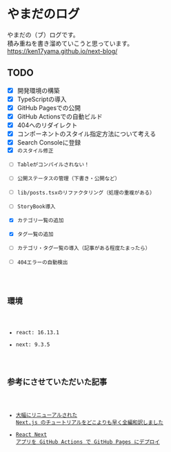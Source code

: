 # やまだのログ
やまだの（ブ）ログです。<br>
積み重ねを書き溜めていこうと思っています。<br>
https://ken17yama.github.io/next-blog/

## TODO
- [x] 開発環境の構築
- [x] TypeScriptの導入
- [x] GitHub Pagesでの公開
- [x] GitHub Actionsでの自動ビルド
- [x] 404へのリダイレクト
- [x] コンポーネントのスタイル指定方法について考える
- [x] Search Consoleに登録
- [x] <code>のスタイル修正
- [ ] Tableがコンパイルされない！
- [ ] 公開ステータスの管理（下書き・公開など）
- [ ] lib/posts.tsxのリファクタリング（処理の重複がある）
- [ ] StoryBook導入
- [x] カテゴリ一覧の追加
- [x] タグ一覧の追加
- [ ] カテゴリ・タグ一覧の導入（記事がある程度たまったら）
- [ ] 404エラーの自動検出

## 環境
- react: 16.13.1
- next: 9.3.5

## 参考にさせていただいた記事
- [大幅にリニューアルされた Next.js のチュートリアルをどこよりも早く全編和訳しました](https://qiita.com/thesugar/items/01896c1faa8241e6b1bc)
- [React Next アプリを GitHub Actions で GitHub Pages にデプロイ](https://qiita.com/peaceiris/items/9c569125b25fc090c515)
